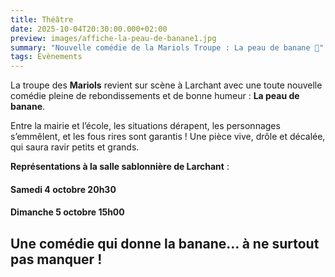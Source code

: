 ```yaml
---
title: Théâtre
date: 2025-10-04T20:30:00.000+02:00
preview: images/affiche-la-peau-de-banane1.jpg
summary: "Nouvelle comédie de la Mariols Troupe : La peau de banane 🍌"
tags: Evènements
---
```




La troupe des **Mariols** revient sur scène à Larchant avec une toute nouvelle comédie pleine de rebondissements et de bonne humeur : **La peau de banane**.

Entre la mairie et l’école, les situations dérapent, les personnages s’emmêlent, et les fous rires sont garantis ! Une pièce vive, drôle et décalée, qui saura ravir petits et grands.

**Représentations à la salle sablonnière de Larchant** :

#### Samedi 4 octobre 20h30

#### Dimanche 5 octobre 15h00

## Une comédie qui donne la banane… à ne surtout pas manquer !

